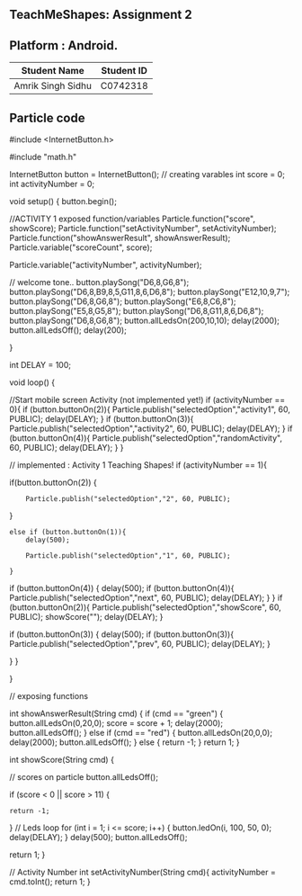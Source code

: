 ## TeachMeShapes: Assignment 2
## Platform : Android.

Student Name  | Student ID
------------- | -------------
Amrik Singh Sidhu  | C0742318


## Particle code

#include <InternetButton.h>

#include "math.h"

InternetButton button = InternetButton();
// creating varables
int score = 0;
int activityNumber = 0;

void setup() {
  button.begin();

//ACTIVITY 1 exposed function/variables
  Particle.function("score", showScore);
  Particle.function("setActivityNumber", setActivityNumber);
  Particle.function("showAnswerResult", showAnswerResult);
  Particle.variable("scoreCount", score);
  
  Particle.variable("activityNumber", activityNumber);

// welcome tone..
   button.playSong("D6,8,G6,8");
    button.playSong("D6,8,B9,8,5,G11,8,6,D6,8");
    button.playSong("E12,10,9,7");
    button.playSong("D6,8,G6,8");
    button.playSong("E6,8,C6,8");
    button.playSong("E5,8,G5,8");
    button.playSong("D6,8,G11,8,6,D6,8");
    button.playSong("D6,8,G6,8");
    button.allLedsOn(200,10,10);
    delay(2000);
    button.allLedsOff();
    delay(200);
  
}



int DELAY = 100;

void loop() {

//Start mobile screen Activity (not implemented yet!)
  if (activityNumber == 0){
        if (button.buttonOn(2)){
       Particle.publish("selectedOption","activity1", 60, PUBLIC);
       delay(DELAY);
   }
        if (button.buttonOn(3)){
       Particle.publish("selectedOption","activity2", 60, PUBLIC);
       delay(DELAY);
   }
        if (button.buttonOn(4)){
       Particle.publish("selectedOption","randomActivity", 60, PUBLIC);
       delay(DELAY);
   }
  }
  
  

// implemented : Activity 1 Teaching Shapes!
  if (activityNumber == 1){
    
    
  if(button.buttonOn(2))
  {
    
        Particle.publish("selectedOption","2", 60, PUBLIC);
  }
   
    else if (button.buttonOn(1)){
        delay(500);
       
        Particle.publish("selectedOption","1", 60, PUBLIC);
    
    }
  
    

   if (button.buttonOn(4)) {
       delay(500);
       if (button.buttonOn(4)){
        Particle.publish("selectedOption","next", 60, PUBLIC);
        delay(DELAY);
       }
  }
  if (button.buttonOn(2)){
      Particle.publish("selectedOption","showScore", 60, PUBLIC);
      showScore("");
      delay(DELAY);
    }
    
  if (button.buttonOn(3)) {
      delay(500);
      if (button.buttonOn(3)){
        Particle.publish("selectedOption","prev", 60, PUBLIC);
        delay(DELAY);
      }
    
  }
  }
  
 
 
}

// exposing functions

int showAnswerResult(String cmd) {
  if (cmd == "green") {
    button.allLedsOn(0,20,0);
    score = score + 1;
    delay(2000);
    button.allLedsOff();
  }
  else if (cmd == "red") {
    button.allLedsOn(20,0,0);
    delay(2000);
    button.allLedsOff();
  }
  else {
    return -1;
  }
  return 1;
}

int showScore(String cmd) {

  // scores on particle
  button.allLedsOff();

  if (score < 0 || score > 11) {

    return -1;
  }
// Leds loop
  for (int i = 1; i <= score; i++) {
      button.ledOn(i, 100, 50, 0);
      delay(DELAY);
  }
  delay(500);
  button.allLedsOff();

  return 1;
}

// Activity Number
int setActivityNumber(String cmd){
    activityNumber = cmd.toInt();
    return 1;
}
